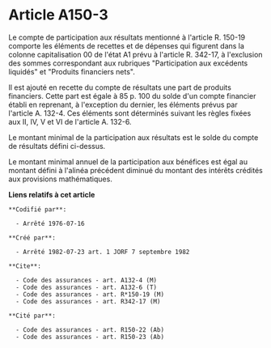 # Article A150-3

Le compte de participation aux résultats mentionné à l'article R. 150-19 comporte les éléments de recettes et de dépenses qui
figurent dans la colonne capitalisation 00 de l'état A1 prévu à l'article R. 342-17, à l'exclusion des sommes correspondant
aux rubriques "Participation aux excédents liquidés" et "Produits financiers nets".

Il est ajouté en recette du compte de résultats une part de produits financiers. Cette part est égale à 85 p. 100 du solde
d'un compte financier établi en reprenant, à l'exception du dernier, les éléments prévus par l'article A. 132-4. Ces éléments
sont déterminés suivant les règles fixées aux II, IV, V et VI de l'article A. 132-6.

Le montant minimal de la participation aux résultats est le solde du compte de résultats défini ci-dessus.

Le montant minimal annuel de la participation aux bénéfices est égal au montant défini à l'alinéa précédent diminué du
montant des intérêts crédités aux provisions mathématiques.

**Liens relatifs à cet article**

	**Codifié par**:

	  - Arrêté 1976-07-16

	**Créé par**:

	  - Arrêté 1982-07-23 art. 1 JORF 7 septembre 1982

	**Cite**:

	  - Code des assurances - art. A132-4 (M)
	  - Code des assurances - art. A132-6 (T)
	  - Code des assurances - art. R*150-19 (M)
	  - Code des assurances - art. R342-17 (M)

	**Cité par**:

	  - Code des assurances - art. R150-22 (Ab)
	  - Code des assurances - art. R150-23 (Ab)
